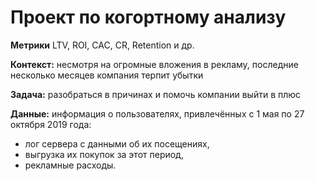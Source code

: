# Проект по когортному анализу 

**Метрики** 
LTV, ROI, CAC, CR, Retention и др.

**Контекст:** несмотря на огромные вложения в рекламу, последние несколько месяцев компания терпит убытки

**Задача:** разобраться в причинах и помочь компании выйти в плюс

**Данные:** 
информация о пользователях, привлечённых с 1 мая по 27 октября 2019 года:
- лог сервера с данными об их посещениях,
- выгрузка их покупок за этот период,
- рекламные расходы.
